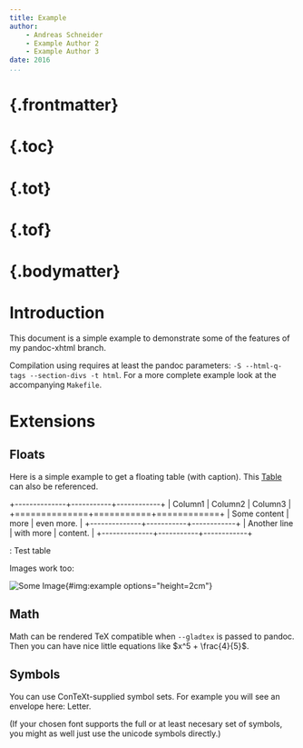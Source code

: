 ```yaml
---
title: Example
author:
    - Andreas Schneider
    - Example Author 2
    - Example Author 3
date: 2016
...
```


<!-- Simple control ofer placement of "Table of ..." -->
# {.frontmatter}
# {.toc}
# {.tot}
# {.tof}

# {.bodymatter}

# Introduction

This document is a simple example to demonstrate some of the features
of my pandoc-xhtml branch.

Compilation using requires at least the pandoc parameters: `-S --html-q-tags --section-divs -t html`.
For a more complete example look at the accompanying `Makefile`.

# Extensions

## Floats

Here is a simple example to get a floating table (with caption). This [Table](#tbl:test) can also be referenced.

+--------------+-----------+------------+
|   Column1    |  Column2  |  Column3   |
+==============+===========+============+
| Some content | more      | even more. |
+--------------+-----------+------------+
| Another line | with more | content.   |
+--------------+-----------+------------+

: <float id="tbl:test" options="here,force"/> Test table

Images work too:

![Some Image](image1){#img:example options="height=2cm"}

## Math

Math can be rendered TeX compatible when `--gladtex` is passed to pandoc. Then you can have nice little equations like $x^5 + \frac{4}{5}$.

## Symbols

You can use <span class="tex-logo">ConTeXt</span>-supplied symbol sets. For example you will see an envelope here: <span class="symbol" set="martinvogel 2">Letter</span>.

(If your chosen font supports the full or at least necesary set of symbols, you might as well just use the unicode symbols directly.)